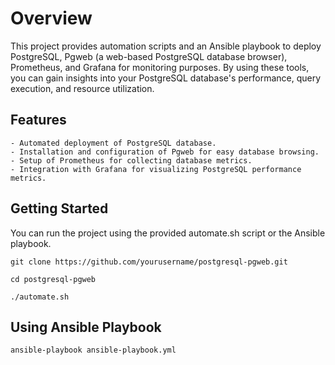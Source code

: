 # Overview

 This project provides automation scripts and an Ansible playbook to deploy PostgreSQL, Pgweb (a web-based PostgreSQL database browser), Prometheus, and Grafana for monitoring purposes. By using these tools, you can gain insights into your PostgreSQL database's performance, query execution, and resource utilization.

## Features

    - Automated deployment of PostgreSQL database.
    - Installation and configuration of Pgweb for easy database browsing.
    - Setup of Prometheus for collecting database metrics.
    - Integration with Grafana for visualizing PostgreSQL performance metrics.

## Getting Started

You can run the project using the provided automate.sh script or the Ansible playbook.

``` git clone https://github.com/yourusername/postgresql-pgweb.git ```


``` cd postgresql-pgweb ```

``` ./automate.sh ```


## Using Ansible Playbook

``` ansible-playbook ansible-playbook.yml ```

